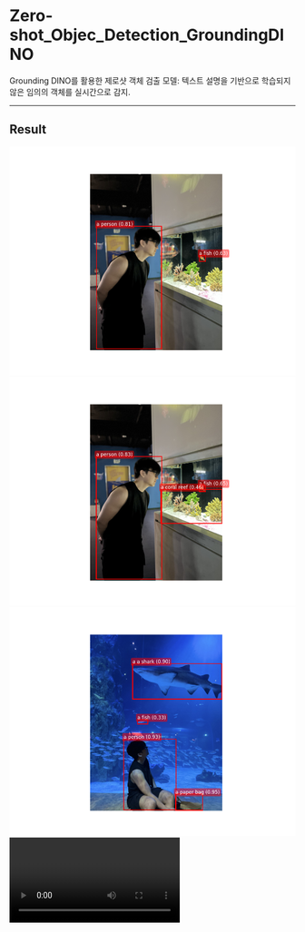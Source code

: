 # Zero-shot_Objec_Detection_GroundingDINO
Grounding DINO를 활용한 제로샷 객체 검출 모델: 텍스트 설명을 기반으로 학습되지 않은 임의의 객체를 실시간으로 감지.

---

## Result
![Result GIF](https://raw.githubusercontent.com/hyunahn23/Zero-shot_Objec_Detection_GroundingDINO/main/result/gdino_result.png)
![Result GIF](https://raw.githubusercontent.com/hyunahn23/Zero-shot_Objec_Detection_GroundingDINO/main/result/gdino_result2.png)
![Result GIF](https://raw.githubusercontent.com/hyunahn23/Zero-shot_Objec_Detection_GroundingDINO/main/result/gdino_result3.png)
![Result GIF](https://raw.githubusercontent.com/hyunahn23/Zero-shot_Objec_Detection_GroundingDINO/main/result/result.mp4)
